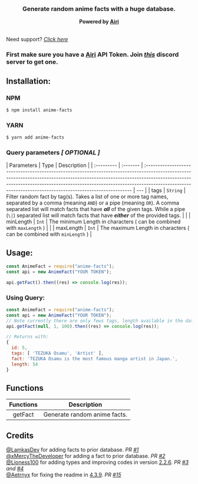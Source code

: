 <h3 align="center"><strong>Generate random anime facts with a huge database.</strong></h3>
<center><strong>Powered by <a href="https://airi.kyoyo.me/" target="_blank">Airi</a></strong></center>
<br>

Need support? _[Click here](https://discord.gg/yyW389c)_

### First make sure you have a [Airi](https://airi.kyoyo.me/) API Token. Join _[this](https://discord.gg/yyW389c)_ discord server to get one.

## Installation:

### NPM

```bash
$ npm install anime-facts
```

### YARN

```bash
$ yarn add anime-facts
```

### Query parameters _[ OPTIONAL ]_

| Parameters | Type     | Description                                                                                                                                                                                                                                                                                                         |
| :--------- | :------- | :------------------------------------------------------------------------------------------------------------------------------------------------------------------------------------------------------------------------------------------------------------------------------------------------------------------ | --- |
| tags       | `String` | Filter random fact by tag(s). Takes a list of one or more tag names, separated by a comma (meaning `AND`) or a pipe (meaning `OR`). A comma separated list will match facts that have **_all_** of the given tags. While a pipe (`\|`) separated list will match facts that have **_either_** of the provided tags. |     |
| minLength  | `Int`    | The minimum Length in characters ( can be combined with `maxLength` )                                                                                                                                                                                                                                               |     |
| maxLength  | `Int`    | The maximum Length in characters ( can be combined with `minLength` )                                                                                                                                                                                                                                               |

## Usage:

```javascript
const AnimeFact = require("anime-facts");
const api = new AnimeFact("YOUR TOKEN");

api.getFact().then((res) => console.log(res));
```

### Using Query:

```javascript
const AnimeFact = require("anime-facts");
const api = new AnimeFact("YOUR TOKEN");
// Note currently there are only fews tags, length available in the database. So, it might return the same data multiple times.
api.getFact(null, 1, 100).then((res) => console.log(res));

// Returns with:
{
  id: 5,
  tags: [ 'TEZUKA Osamu', 'Artist' ],
  fact: 'TEZUKA Osamu is the most famous manga artist in Japan.',
  length: 54
}
```

## Functions

| **Functions** | **Description**              |
| :-----------: | ---------------------------- |
|    getFact    | Generate random anime facts. |

## Credits

[@LamkasDev](https://github.com/LamkasDev) for adding facts to prior database.
_PR [#1](https://github.com/notkyoyo/anime-facts/pull/1)_\
[@xMercyTheDeveloper](https://github.com/xMercyTheDeveloper) for adding a fact to
prior database. _PR [#2](https://github.com/notkyoyo/anime-facts/pull/2)_\
[@Lioness100](https://github.com/Lioness100) for adding types and improving
codes in version [2.2.6](https://www.npmjs.com/package/anime-facts/v/2.2.6). _PR
[#3](https://github.com/notkyoyo/anime-facts/pull/3) and
[#4](https://github.com/notkyoyo/anime-facts/pull/4)_\
[@Aetrnyx](https://github.com/aetrnyx) for fixing the readme in [4.3.9](https://www.npmjs.com/package/anime-facts/v/4.3.9).
_PR [#15](https://github.com/notkyoyo/anime-facts/pull/15)_
